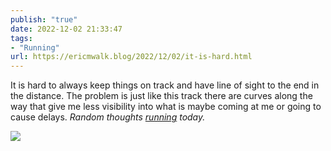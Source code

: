 ```yaml
---
publish: "true"
date: 2022-12-02 21:33:47
tags:
- "Running"
url: https://ericmwalk.blog/2022/12/02/it-is-hard.html
---
```

It is hard to always keep things on track and have line of sight to the end in the distance. The problem is just like this track there are curves along the way that give me less visibility into what is maybe coming at me or going to cause delays. *Random thoughts [running](http://www.strava.com/activities/8199260775) today.*



![](https://ericmwalk.blog/uploads/2022/96d2cfa993.jpg)